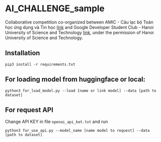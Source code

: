 # AI_CHALLENGE_sample
Collaborative competition co-organized between AMIC - Câu lạc bộ Toán học ứng dụng và Tin học [link](https://www.facebook.com/AMIC.HUST) and Google Developer Student Club - Hanoi University of Science and Technology [link](https://www.facebook.com/gdsc.hust), under the permission of Hanoi University of Science and Technology.

## Installation
```
pip3 install -r requirements.txt
```

## For loading model from huggingface or local:
```
python3 for_load_model.py --load [name or link model] --data [path to dataset]
```

## For request API
Change API KEY in file `openai_api_ket.txt` and run
```
python3 for_use_api.py --model_name [name model to request] --data [path to dataset]
```